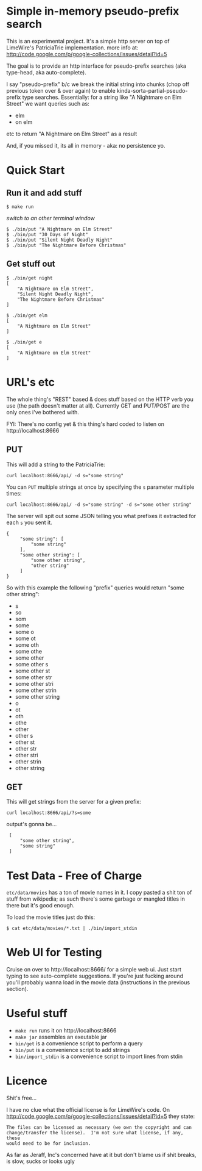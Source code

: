 Simple in-memory pseudo-prefix search
=============

This is an experimental project.
It's a simple http server on top of LimeWire's PatriciaTrie implementation.
more info at: http://code.google.com/p/google-collections/issues/detail?id=5

The goal is to provide an http interface for pseudo-prefix searches (aka type-head, aka auto-complete).

I say "pseudo-prefix" b/c we break the initial string into chunks (chop off previous token over & over again) to enable kinda-sorta-partial-pseudo-prefix type searches.
Essentially: for a string like "A Nightmare on Elm Street" we want queries such as:

- elm
- on elm

etc to return "A Nightmare on Elm Street" as a result

And, if you missed it, its all in memory - aka: no persistence yo.

Quick Start
===

Run it and add stuff
---

    $ make run

*switch to an other terminal window*

    $ ./bin/put "A Nightmare on Elm Street"
    $ ./bin/put "30 Days of Night"
    $ ./bin/put "Silent Night Deadly Night"
    $ ./bin/put "The Nightmare Before Christmas"

Get stuff out
---

    $ ./bin/get night
    [
        "A Nightmare on Elm Street",
        "Silent Night Deadly Night",
        "The Nightmare Before Christmas"
    ]

    $ ./bin/get elm
    [
        "A Nightmare on Elm Street"
    ]

    $ ./bin/get e
    [
        "A Nightmare on Elm Street"
    ]

URL's etc
===

The whole thing's "REST" based & does stuff based on the HTTP verb you use (the path doesn't matter at all).
Currently GET and PUT/POST are the only ones i've bothered with.

FYI: There's no config yet & this thing's hard coded to listen on http://localhost:8666

PUT
---

This will add a string to the PatriciaTrie:

`curl localhost:8666/api/ -d s="some string"`


You can `PUT` multiple strings at once by specifying the `s` parameter multiple times:

`curl localhost:8666/api/ -d s="some string" -d s="some other string"`

The server will spit out some JSON telling you what prefixes it extracted for each `s` you sent it.

    {
         "some string": [
             "some string"
         ],
         "some other string": [
             "some other string",
             "other string"
         ]
    }

So with this example the following "prefix" queries would return "some other string":

- s
- so
- som
- some
- some o
- some ot
- some oth
- some othe
- some other
- some other s
- some other st
- some other str
- some other stri
- some other strin
- some other string
- o
- ot
- oth
- othe
- other
- other s
- other st
- other str
- other stri
- other strin
- other string


GET
---

This will get strings from the server for a given prefix:

`curl localhost:8666/api/?s=some`

output's gonna be...

     [
         "some other string",
         "some string"
     ]

Test Data - Free of Charge
===

`etc/data/movies` has a ton of movie names in it. I copy pasted a shit ton of stuff from wikipedia;
as such there's some garbage or mangled titles in there but it's good enough.

To load the movie titles just do this:

    $ cat etc/data/movies/*.txt | ./bin/import_stdin


Web UI for Testing
===

Cruise on over to http://localhost:8666/ for a simple web ui. Just start typing to see auto-complete suggestions.
If you're just fucking around you'll probably wanna load in the movie data
(instructions in the previous section).


Useful stuff
===

- `make run` runs it on http://localhost:8666
- `make jar` assembles an exeutable jar
- `bin/get` is a convenience script to perform a query
- `bin/put` is a convenience script to add strings
- `bin/import_stdin` is a convenience script to import lines from stdin


Licence
===
Shit's free...

I have no clue what the official license is for LimeWire's code.
On http://code.google.com/p/google-collections/issues/detail?id=5 they state:

    The files can be licensed as necessary (we own the copyright and can
    change/transfer the license).  I'm not sure what license, if any, these
    would need to be for inclusion.

As far as Jeraff, Inc's concerned have at it but don't blame us if shit breaks, is slow, sucks or looks ugly